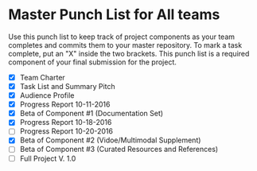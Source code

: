 # Master Punch List for All teams

Use this punch list to keep track of project components as your team completes and commits them to your master repository. To mark a task complete, put an "X" inside the two brackets. This punch list is a required component of your final submission for the project. 

- [x] Team Charter 
- [x] Task List and Summary Pitch
- [x] Audience Profile
- [X] Progress Report 10-11-2016
- [X] Beta of Component #1 (Documentation Set)
- [X] Progress Report 10-18-2016
- [ ] Progress Report 10-20-2016
- [X] Beta of Component #2 (Vidoe/Multimodal Supplement) 
- [ ] Beta of Component #3 (Curated Resources and References) 
- [ ] Full Project V. 1.0 
